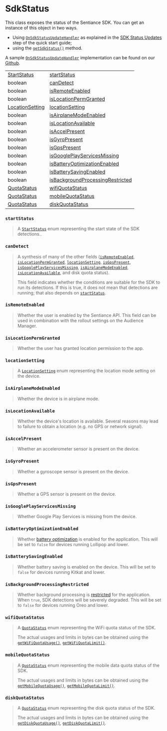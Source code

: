 # SdkStatus

This class exposes the status of the Sentiance SDK. You can get an instance of this object in two ways.

* Using [`OnSdkStatusUpdateHandler`](../onsdkstatusupdatehandler.md) as explained in the [SDK Status Updates](../../../getting-started/android-sdk/sdk-status-updates.md) step of the quick start guide;
* using the [`getSdkStatus()`](../sentiance.md#getsdkstatus) method.

A sample [`OnSdkStatusUpdateHandler`](../onsdkstatusupdatehandler.md) implementation can be found on our [Github](https://github.com/sentiance/sdk-starter-android/blob/master/app/src/main/java/com/sentiance/sdkstarter/SdkStatusUpdateHandler.java). 

|  |  |
| :--- | :--- |
| [StartStatus](enumcom_1_1sentiance_1_1sdk_1_1_sdk_status_1_1_start_status.html)  | [startStatus](./#startstatus) |
| boolean  | [canDetect](./#candetect) |
| boolean  | [isRemoteEnabled](./#isremoteenabled) |
| boolean  | [isLocationPermGranted](./#islocationpermgranted) |
| [LocationSetting](locationsetting.md)  | [locationSetting](./#locationsetting) |
| boolean  | [isAirplaneModeEnabled](./#isairplanemodeenabled) |
| boolean  | [isLocationAvailable](./#islocationavailable) |
| boolean  | [isAccelPresent](./#isaccelpresent) |
| boolean  | [isGyroPresent](./#isgyropresent) |
| boolean  | [isGpsPresent](./#isgpspresent) |
| boolean  | [isGooglePlayServicesMissing](./#isgoogleplayservicesmissing) |
| boolean | [isBatteryOptimizationEnabled](./#isbatteryoptimizationenabled) |
| boolean | [isBatterySavingEnabled](./#isbatterysavingenabled) |
| boolean | [isBackgroundProcessingRestricted](./#isbackgroundprocessingrestricted) |
| [QuotaStatus](quota-status.md)  | [wifiQuotaStatus](./#wifiquotastatus) |
| [QuotaStatus](quota-status.md)  | [mobileQuotaStatus](./#mobilequotastatus) |
| [QuotaStatus](quota-status.md)  | [diskQuotaStatus](./#diskquotastatus) |



### `startStatus`

> A [`StartStatus`](startstatus.md) enum representing the start state of the SDK detections..

### `canDetect`

> A synthesis of many of the other fields \([`isRemoteEnabled`](./#isremoteenabled), [`isLocationPermGranted`](./#islocationpermgranted), [`locationSetting`](./#locationsetting), [`isGpsPresent`](./#isgpspresent), [`isGooglePlayServicesMissing`](./#isgoogleplayservicesmissing), [`isAirplaneModeEnabled`](./#isairplanemodeenabled), [`isLocationAvailable`](./#islocationavailable), and disk quota status\).
>
> This field indicates whether the conditions are suitable for the SDK to run its detections. If this is true, it does not mean that detections are running; that also depends on [`startStatus`](./#startstatus).

### `isRemoteEnabled`

> Whether the user is enabled by the Sentiance API. This field can be used in combination with the rollout settings on the Audience Manager.

### `isLocationPermGranted`

> Whether the user has granted location permission to the app.

### `locationSetting`

> A [`LocationSetting`](locationsetting.md) enum representing the location mode setting on the device.

### `isAirplaneModeEnabled`

> Whether the device is in airplane mode.

### `isLocationAvailable`

> Whether the device's location is available. Several reasons may lead to failure to obtain a location \(e.g. no GPS or network signal\).

### `isAccelPresent`

> Whether an accelerometer sensor is present on the device.

### `isGyroPresent`

> Whether a gyroscope sensor is present on the device.

### `isGpsPresent`

> Whether a GPS sensor is present on the device.

### `isGooglePlayServicesMissing`

> Whether Google Play Services is missing from the device.

### `isBatteryOptimizationEnabled`

> Whether [battery optimization](../../../appendix/android/android-battery-optimization.md) is enabled for the application. This will be set to `false` for devices running Lollipop and lower.

### `isBatterySavingEnabled`

> Whether battery saving is enabled on the device. This will be set to `false` for devices running Kitkat and lower.

### `isBackgroundProcessingRestricted`

> Whether background processing is [restricted](https://developer.android.com/reference/android/app/ActivityManager#isBackgroundRestricted%28%29%22) for the application. When `true`, SDK detections will be severely degraded. This will be set to `false` for devices running Oreo and lower.

### `wifiQuotaStatus`

> A [`QuotaStatus`](quota-status.md) enum representing the WiFi quota status of the SDK.
>
> The actual usages and limits in bytes can be obtained using the [`getWiFiQuotaUsage()`](../sentiance.md#getwifiquotausage), [`getWiFiQuotaLimit()`](../sentiance.md#getwifiquotalimit).

### `mobileQuotaStatus`

> A [`QuotaStatus`](quota-status.md) enum representing the mobile data quota status of the SDK.
>
> The actual usages and limits in bytes can be obtained using the [`getMobileQuotaUsage()`](../sentiance.md#getmobilequotausage), [`getMobileQuotaLimit()`](../sentiance.md#getmobilequotalimit).

### `diskQuotaStatus`

> A [`QuotaStatus`](quota-status.md) enum representing the disk quota status of the SDK.
>
> The actual usages and limits in bytes can be obtained using the [`getDiskQuotaUsage()`](../sentiance.md#getdiskquotausage), [`getDiskQuotaLimit()`](../sentiance.md#getdiskquotalimit).

